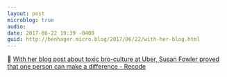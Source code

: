 ```yaml
---
layout: post
microblog: true
audio: 
date: 2017-06-22 19:39 -0400
guid: http://benhager.micro.blog/2017/06/22/with-her-blog.html
---
```

📱 [With her blog post about toxic bro-culture at Uber, Susan Fowler proved that one person can make a difference - Recode](https://www.recode.net/2017/6/21/15844852/uber-toxic-bro-company-culture-susan-fowler-blog-post)
